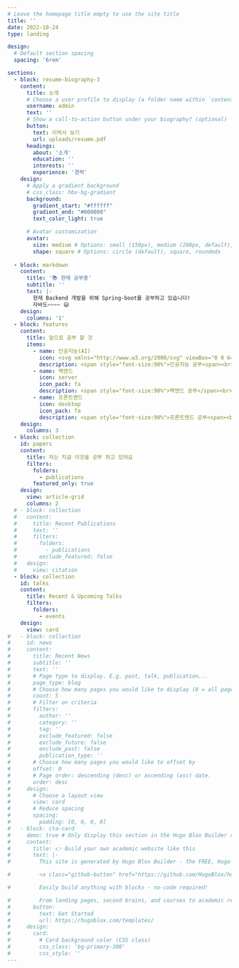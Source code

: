 ```yaml
---
# Leave the homepage title empty to use the site title
title: ''
date: 2022-10-24
type: landing

design:
  # Default section spacing
  spacing: '6rem'

sections:
  - block: resume-biography-3
    content:
      title: 소개
      # Choose a user profile to display (a folder name within `content/authors/`)
      username: admin
      text: ''
      # Show a call-to-action button under your biography? (optional)
      button:
        text: 이력서 보기
        url: uploads/resume.pdf
      headings:
        about: '소개'
        education: ''
        interests: ''
        experience: '경력'
    design:
      # Apply a gradient background
      # css_class: hbx-bg-gradient
      background:
        gradient_start: "#ffffff"
        gradient_end: "#000000"
        text_color_light: true

      # Avatar customization
      avatar:
        size: medium # Options: small (150px), medium (200px, default), large (320px), xl (400px), xxl (500px)
        shape: square # Options: circle (default), square, roundedx
    
  - block: markdown
    content:
      title: '📚 현재 공부중'
      subtitle: ''
      text: |-
        현재 Backend 개발을 위해 Spring-boot를 공부하고 있습니다!
        자바도~~~~ 😃
    design:
      columns: '1'
  - block: features
    content:
      title: 앞으로 공부 할 것
      items:
        - name: 인공지능(AI)
          icon: <svg xmlns="http://www.w3.org/2000/svg" viewBox="0 0 640 640"><!--!Font Awesome Free v7.1.0 by @fontawesome - https://fontawesome.com License - https://fontawesome.com/license/free Copyright 2025 Fonticons, Inc.--><path d="M392.8 65.2C375.8 60.3 358.1 70.2 353.2 87.2L225.2 535.2C220.3 552.2 230.2 569.9 247.2 574.8C264.2 579.7 281.9 569.8 286.8 552.8L414.8 104.8C419.7 87.8 409.8 70.1 392.8 65.2zM457.4 201.3C444.9 213.8 444.9 234.1 457.4 246.6L530.8 320L457.4 393.4C444.9 405.9 444.9 426.2 457.4 438.7C469.9 451.2 490.2 451.2 502.7 438.7L598.7 342.7C611.2 330.2 611.2 309.9 598.7 297.4L502.7 201.4C490.2 188.9 469.9 188.9 457.4 201.4zM182.7 201.3C170.2 188.8 149.9 188.8 137.4 201.3L41.4 297.3C28.9 309.8 28.9 330.1 41.4 342.6L137.4 438.6C149.9 451.1 170.2 451.1 182.7 438.6C195.2 426.1 195.2 405.8 182.7 393.3L109.3 320L182.6 246.6C195.1 234.1 195.1 213.8 182.6 201.3z"/></svg>
          description: <span style="font-size:90%">인공지능 공부<span><br><br>
        - name: 백엔드
          icon: server
          icon_pack: fa
          description: <span style="font-size:90%">백엔드 공부</span><br><br>
        - name: 프론트엔드
          icon: desktop
          icon_pack: fa
          description: <span style="font-size:90%">프론트엔드 공부<span><br><br>
    design:
      columns: 3
  - block: collection
    id: papers
    content:
      title: 저는 지금 이것을 공부 하고 있어요
      filters:
        folders:
          - publications
        featured_only: true
    design:
      view: article-grid
      columns: 2
  # - block: collection
  #   content:
  #     title: Recent Publications
  #     text: ''
  #     filters:
  #       folders:
  #         - publications
  #       exclude_featured: false
  #   design:
  #     view: citation
  - block: collection
    id: talks
    content:
      title: Recent & Upcoming Talks
      filters:
        folders:
          - events
    design:
      view: card
#   - block: collection
#     id: news
#     content:
#       title: Recent News
#       subtitle: ''
#       text: ''
#       # Page type to display. E.g. post, talk, publication...
#       page_type: blog
#       # Choose how many pages you would like to display (0 = all pages)
#       count: 5
#       # Filter on criteria
#       filters:
#         author: ''
#         category: ''
#         tag: ''
#         exclude_featured: false
#         exclude_future: false
#         exclude_past: false
#         publication_type: ''
#       # Choose how many pages you would like to offset by
#       offset: 0
#       # Page order: descending (desc) or ascending (asc) date.
#       order: desc
#     design:
#       # Choose a layout view
#       view: card
#       # Reduce spacing
#       spacing:
#         padding: [0, 0, 0, 0]
#   - block: cta-card
#     demo: true # Only display this section in the Hugo Blox Builder demo site
#     content:
#       title: 👉 Build your own academic website like this
#       text: |-
#         This site is generated by Hugo Blox Builder - the FREE, Hugo-based open source website builder trusted by 250,000+ academics like you.

#         <a class="github-button" href="https://github.com/HugoBlox/hugo-blox-builder" data-color-scheme="no-preference: light; light: light; dark: dark;" data-icon="octicon-star" data-size="large" data-show-count="true" aria-label="Star HugoBlox/hugo-blox-builder on GitHub">Star</a>

#         Easily build anything with blocks - no-code required!

#         From landing pages, second brains, and courses to academic resumés, conferences, and tech blogs.
#       button:
#         text: Get Started
#         url: https://hugoblox.com/templates/
#     design:
#       card:
#         # Card background color (CSS class)
#         css_class: 'bg-primary-300'
#         css_style: ''
---
```

